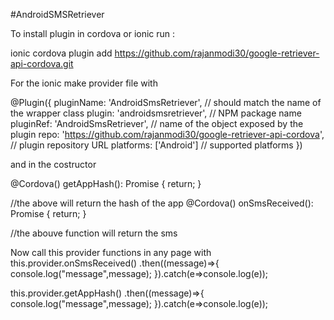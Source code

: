 #AndroidSMSRetriever

To install plugin in cordova or ionic run :

ionic cordova plugin add https://github.com/rajanmodi30/google-retriever-api-cordova.git

For the ionic make provider file with 

@Plugin({
  pluginName: 'AndroidSmsRetriever', // should match the name of the wrapper class
  plugin: 'androidsmsretriever', // NPM package name
  pluginRef: 'AndroidSmsRetriever', // name of the object exposed by the plugin
  repo: 'https://github.com/rajanmodi30/google-retriever-api-cordova', // plugin repository URL
  platforms: ['Android'] // supported platforms
})


and in the costructor 


  @Cordova()
  getAppHash(): Promise<string> {
    return;
  }


//the above will return the hash of the app
  @Cordova()
  onSmsReceived(): Promise<string> {
    return;
  }

//the abouve function will return the sms 


Now call this provider functions in any page with 
this.provider.onSmsReceived()
.then((message)=>{
console.log("message",message);
}).catch(e=>console.log(e));


this.provider.getAppHash()
.then((message)=>{
console.log("message",message);
}).catch(e=>console.log(e));


